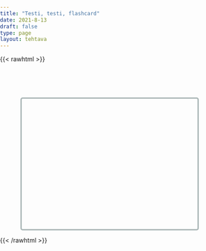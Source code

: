 ```yaml
---
title: "Testi, testi, flashcard"
date: 2021-8-13
draft: false
type: page
layout: tehtava
---
```


{{< rawhtml >}}
<!DOCTYPE html>
 <body>
  <div id="cardArea"></div>
  <div id="buttonArea" class="grid grid-cols-2"></div>
 </body>
</html>

<style>

html, body {
 margin: 0;
 padding: 0;
 -webkit-user-select: none;
 -moz-user-select: none;
 user-select: none;
}

#cardArea{
 width: 80%;
 height: 300px;
 margin:auto;
 margin-top:80px;
 border:3px solid #ABB7B7;
 border-radius:5px;
 position:relative;
 overflow:hidden;
}
.card{
 width: 100%;
 height: 300px;
 position:absolute;
 text-align:center;
 line-height:200px;
 font-size:45px;
 color:#efefef;
 font-family:Arial;
 cursor:pointer;
}

#nextButton{
 width:80px;
 text-align:center;
 font-size:20px;
 padding:10px;
 cursor:pointer;
 color:#efefef;
 margin:auto;
 margin-top:30px;
 background-color:#019875;
 border: 2px solid #1E824C;
 border-radius:5px;
 font-family:Arial;
}

#nextButton:hover{
 opacity:.6;
}

#prevButton{
 width:80px;
 text-align:center;
 font-size:20px;
 padding:10px;
 cursor:pointer;
 color:#efefef;
 margin:auto;
 margin-top:30px;
 background-color:#019875;
 border: 2px solid #1E824C;
 border-radius:5px;
 font-family:Arial;
}

#prevButton:hover{
 opacity:.6;
}
#finalMessage{
 text-align:center;
 font-size:30px;
 margin-top:30px;
 font-family:Arial;
}
</style>

<script> 
$(document).ready(function() {

  var cardState;
  var currentQuestion = 0;
  var qbank = [
    ["CAT", "GATO"],
    ["DOG", "PERRO"],
    ["HORSE", "CABALLO"],
    ["RABBIT", "CONEJO"],
    ["TIGER", "TIGRE"],
    ["KANGAROO", "CANGURO"]
  ];


  beginActivity();


  function beginActivity() {
    cardState = 0;
    $("#cardArea").empty();
    $("#cardArea").append('<div id="card1" class="card">' + qbank[currentQuestion][0] + '</div>');
    $("#cardArea").append('<div id="card2" class="card">' + qbank[currentQuestion][1] + '</div>');
    $("#card1").css("background-color", "#1F2937");
    $("#card2").css("background-color", "#00ABC3");
    $("#card2").css("top", "300px");
    $("#cardArea").on("click", function() {
      if (cardState != 1) {
        cardState = 1;
        //togglePosition();
        $("#card1").animate({
          top: "-=300"
        }, 150, function() {
          cardState = 0;
          togglePosition();
        });
        $("#card2").animate({
          top: "-=300"
        }, 150, function() {
          togglePosition2();
        });
      } //if
    }); //click function
    
    $("#buttonArea").empty();
    $("#buttonArea").append('<div id="prevButton">PREV</div>');
    $("#prevButton").on("click", function() {
      if (currentQuestion > 0) {
        currentQuestion--;
        beginActivity()
      }
    })
    $("#buttonArea").append('<div id="nextButton">NEXT</div>');
    $("#nextButton").on("click", function() {
      if (currentQuestion < qbank.length - 1) {
      	currentQuestion++;
        beginActivity();
      } else {
        displayFinalMessage();
      }
    }); //click function
  } //beginactivity

  function togglePosition() {
    if ($("#card1").position().top == -300) {
      $("#card1").css("top", "300px");
    };
  } //toggle

  function togglePosition2() {
    if ($("#card2").position().top == -300) {
      $("#card2").css("top", "300px");
    };
  } //toggle2

  function displayFinalMessage() {
    $("#cardArea").empty();
    $("#buttonArea").empty();
    $("#buttonArea").append('<div id="prevButton">PREV</div>');
    $("#prevButton").on("click", function() {
        currentQuestion[currentQuestion-1];
        beginActivity()
      }
    )
    $("#cardArea").append('<div id="finalMessage">Kortit loppus</div>');
  } //final message

});

</script>

{{< /rawhtml >}}